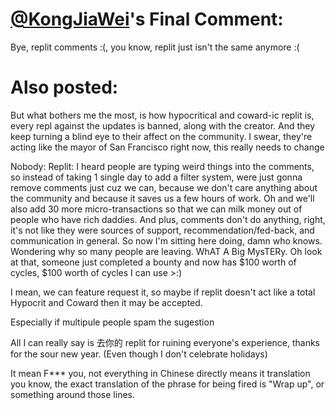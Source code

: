 # [@KongJiaWei](https://replit.com/@KongJiaWei)'s Final Comment:

Bye, replit comments :(, you know, replit just isn't the same anymore :(

# Also posted:

But what bothers me the most, is how hypocritical and coward-ic replit is, every repl against the updates is banned, along with the creator. And they keep turning a blind eye to their affect on the community. I swear, they're acting like the mayor of San Francisco right now, this really needs to change

Nobody: Replit: I heard people are typing weird things into the comments, so instead of taking 1 single day to add a filter system, were just gonna remove comments just cuz we can, because we don't care anything about the community and because it saves us a few hours of work. Oh and we'll also add 30 more micro-transactions so that we can milk money out of people who have rich daddies. And plus, comments don't do anything, right, it's not like they were sources of support, recommendation/fed-back, and communication in general. So now I'm sitting here doing, damn who knows. Wondering why so many people are leaving. WhAT A Big MysTERy. Oh look at that, someone just completed a bounty and now has $100 worth of cycles,
$100 worth of cycles I can use >:)

I mean, we can feature request it, so maybe if replit doesn't act like a total Hypocrit and Coward then it may be accepted.

Especially if multipule people spam the sugestion

All I can really say is 去你的 replit for ruining everyone's experience, thanks for the sour new year. (Even though I don't celebrate holidays)

It mean F*** you, not everything in Chinese directly means it translation you know, the exact translation of the phrase for being fired is "Wrap up", or something around those lines.